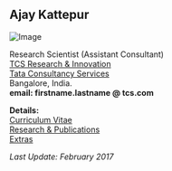 ## Ajay Kattepur

![Image](https://ajaykattepur.github.io/ajaykattepur/ajay.jpg)

Research Scientist (Assistant Consultant)           
[TCS Research & Innovation](https://www.tcs.com/research-and-innovation)  
[Tata Consultancy Services](https://www.tcs.com/)  
Bangalore, India.   
**email: firstname.lastname @ tcs.com**   

      
      
     
**Details:**  
[Curriculum Vitae](cv.md)   
[Research & Publications](research.md)    
[Extras](extras.md)   

_Last Update: February 2017_
